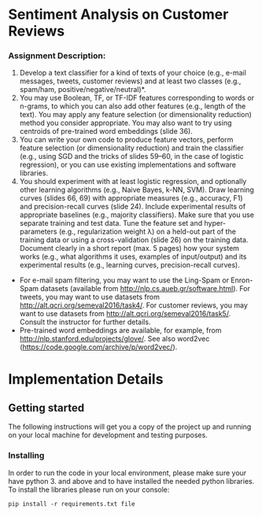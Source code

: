 # Sentiment Analysis on Customer Reviews 


### Assignment Description:

1. Develop a text classifier for a kind of texts of your choice (e.g., e-mail messages, tweets,
customer reviews) and at least two classes (e.g., spam/ham, positive/negative/neutral)*.
2. You may use Boolean, TF, or TF-IDF features corresponding to words or n-grams, to which you
can also add other features (e.g., length of the text). You may apply any feature selection (or
dimensionality reduction) method you consider appropriate. You may also want to try using
centroids of pre-trained word embeddings (slide 36).
3. You can write your own code to produce feature vectors, perform feature selection (or dimensionality reduction)
and train the classifier (e.g., using SGD and the tricks of slides 59–60, in the case of logistic regression), or
you can use existing implementations and software libraries.
4. You should experiment with at least logistic regression, and optionally other learning algorithms 
(e.g., Naive Bayes, k-NN, SVM). Draw learning curves (slides 66, 69) with appropriate measures (e.g., accuracy, F1)
and precision-recall curves (slide 24). Include experimental results of appropriate baselines
(e.g., majority classifiers). Make sure that you use separate training and test data. Tune the
feature set and hyper-parameters (e.g., regularization weight λ) on a held-out part of the
training data or using a cross-validation (slide 26) on the training data. Document clearly in a
short report (max. 5 pages) how your system works (e.g., what algorithms it uses, examples of
input/output) and its experimental results (e.g., learning curves, precision-recall curves).


* For e-mail spam filtering, you may want to use the Ling-Spam or Enron-Spam datasets (available
from http://nlp.cs.aueb.gr/software.html). For tweets, you may want to use datasets from
http://alt.qcri.org/semeval2016/task4/. For customer reviews, you may want to use datasets from
http://alt.qcri.org/semeval2016/task5/. Consult the instructor for further details.
* Pre-trained word embeddings are available, for example, from http://nlp.stanford.edu/projects/glove/.
See also word2vec (https://code.google.com/archive/p/word2vec/). 

# Implementation Details

## Getting started
The following instructions will get you a copy of the project up and running on your local machine for development and testing purposes.

### Installing
In order to run the code in your local environment, please make sure your have python 3. and above and to have installed the needed python libraries.
To install the libraries please run on your console:

```
pip install -r requirements.txt file
```

